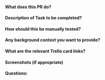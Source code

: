 #### What does this PR do?

#### Description of Task to be completed?

#### How should this be manually tested?

#### Any background context you want to provide?

#### What are the relevant Trello card links?

#### Screenshots (if appropriate)

#### Questions:
